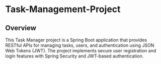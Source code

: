 # Task-Management-Project

## Overview

This Task Manager project is a Spring Boot application that provides RESTful APIs for managing tasks, users, and authentication using JSON Web Tokens (JWT). The project implements secure user registration and login features with Spring Security and JWT-based authentication.
